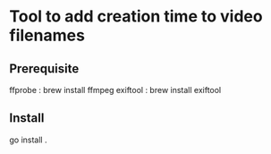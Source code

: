 # Tool to add creation time to video filenames

## Prerequisite
ffprobe : brew install ffmpeg
exiftool : brew install exiftool

## Install
go install .
